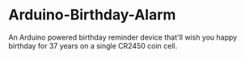 # Arduino-Birthday-Alarm
An Arduino powered birthday reminder device that'll wish you happy birthday for 37 years on a single CR2450 coin cell.
